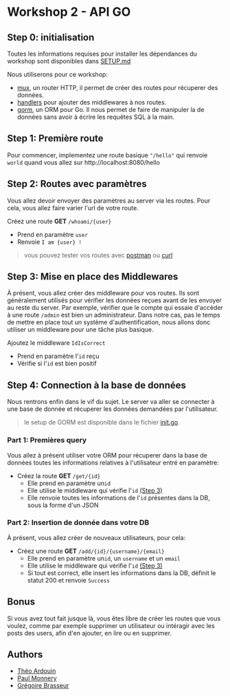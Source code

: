# Workshop 2 - API GO

## Step 0: initialisation
Toutes les informations requises pour installer les dépendances du workshop sont disponibles dans [SETUP.md](./SETUP.md)

Nous utiliserons pour ce workshop:
- [mux](https://www.gorillatoolkit.org/pkg/mux), un router HTTP, il permet de créer des routes pour récuperer des données.
- [handlers](https://www.gorillatoolkit.org/pkg/handlers) pour ajouter des middlewares à nos routes.
- [gorm](https://gorm.io/docs/), un ORM pour Go. Il nous permet de faire de manipuler la de données sans avoir à écrire les requêtes SQL à la main.

## Step 1: Première route

Pour commencer, implementez une route basique `"/hello"` qui renvoie `world` quand vous allez sur http://localhost:8080/hello

## Step 2: Routes avec paramètres

Vous allez devoir envoyer des paramètres au server via les routes. Pour cela, vous allez faire varier l'url de votre route.

Créez une route **GET** `/whoami/{user}`
- Prend en paramètre `user`
- Renvoie `I am {user} !`


> vous pouvez tester vos routes avec [postman](https://learning.postman.com/docs/postman/launching-postman/introduction/) ou [curl](https://flaviocopes.com/http-curl/)

## Step 3: Mise en place des Middlewares

À présent, vous allez créer des middleware pour vos routes. Ils sont généralement utilisés pour vérifier les données reçues avant de les envoyer au reste du server. Par exemple, vérifier que le compte qui essaie d'accèder à une route `/admin` est bien un administrateur. Dans notre cas, pas le temps de mettre en place tout un système d'authentification, nous allons donc utiliser un middleware pour une tâche plus basique.

Ajoutez le middleware `IdIsCorrect`
- Prend en paramètre l'`id` reçu
- Vérifie si l'`id` est bien positif

## Step 4: Connection à la base de données

Nous rentrons enfin dans le vif du sujet. Le server va aller se connecter à une base de donnée et récuperer les données demandées par l'utilisateur.
> le setup de GORM est disponible dans le fichier [init.go](./src/database/init.go).

### Part 1: Premières query

Vous allez à présent utiliser votre ORM pour récuperer dans la base de données toutes les informations relatives à l'utilisateur entré en paramètre:
- Créez la route **GET** `/get/{id}`
  - Elle prend en paramètre un`id`
  - Elle utilise le middleware qui vérifie l'`id` [(Step 3)](#step-3:-mise-en-place-des-middlewares)
  - Elle renvoie toutes les informations de l'`id` présentes dans la DB, sous la forme d'un JSON

### Part 2: Insertion de donnée dans votre DB

À présent, vous allez créer de nouveaux utilisateurs, pour cela:
- Créez une route **GET** `/add/{id}/{username}/{email}`
  - Elle prend en paramètre un`id`, un `username` et un `email`
  - Elle utilise le middleware qui vérifie l'`id` [(Step 3)](#step-3:-mise-en-place-des-middlewares)
  - Si tout est correct, elle insert les informations dans la DB, définit le statut 200 et renvoie `Success`

## Bonus

Si vous avez tout fait jusque là, vous êtes libre de créer les routes que vous voulez, comme par exemple supprimer un utilisateur ou intéragir avec les posts des users, afin d'en ajouter, en lire ou en supprimer.


## Authors
- [Théo Ardouin](https://github.com/CrystallizedYou/)
- [Paul Monnery](https://github.com/PaulMonnery/)
- [Grégoire Brasseur](https://github.com/lerimeur/)
